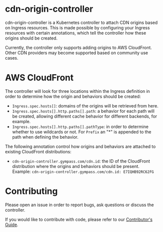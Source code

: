# cdn-origin-controller

cdn-origin-controller is a Kubernetes controller to attach CDN origins based on Ingress resources. This is made possible by configuring your Ingress resources with certain annotations, which tell the controller how these origins should be created.

Currently, the controller only supports adding origins to AWS CloudFront. Other CDN providers may become supported based on community use cases.

# AWS CloudFront

The controller will look for three locations within the Ingress definition in order to determine how the origin and behaviors should be created:

  - `Ingress.spec.hosts[]`: domains of the origins will be retrieved from here.
  - `Ingress.spec.hosts[].http.paths[].path`: a behavior for each path will be created, allowing different cache behavior for different backends, for example.
  - `Ingress.spec.hosts[].http.paths[].pathType`: in order to determine whether to use wildcards or not. For `Prefix` an "*" is appended to the path when defining the behavior.

The following annotation control how origins and behaviors are attached to existing CloudFront distributions:

  - `cdn-origin-controller.gympass.com/cdn.id`: the ID of the CloudFront distribution where the origins and behaviors should be present. Example: `cdn-origin-controller.gympass.com/cdn.id: E7IQHB92RC62FG` 

# Contributing

Please open an issue in order to report bugs, ask questions or discuss the controller.

If you would like to contribute with code, please refer to our [Contributor's Guide](CONTRIBUTING.md).
